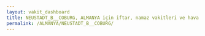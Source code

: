 ```yaml
---
layout: vakit_dashboard
title: NEUSTADT_B__COBURG, ALMANYA için iftar, namaz vakitleri ve hava durumu - ilçe/eyalet seç
permalink: /ALMANYA/NEUSTADT_B__COBURG/
---
```


<script type="text/javascript">
  var GLOBAL_COUNTRY = 'ALMANYA';
  var GLOBAL_CITY = 'NEUSTADT_B__COBURG';
  var GLOBAL_STATE = '';
  var lat = 72;
  var lon = 21;
</script>
